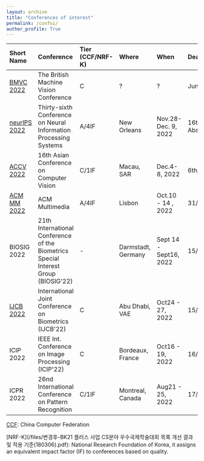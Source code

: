 ```yaml
---
layout: archive
title: "Conferences of interest"
permalink: /confoi/
author_profile: True
---
```



| Short Name| Conference | Tier (CCF/NRF-K) | Where  | When| Deadline|
| :----------------------- | :--------------------------------------------------------------------------------- | :--------------------| :----------------- | :----------------------- | :--------- |
| [BMVC 2022](https://britishmachinevisionassociation.github.io/bmvc) | The British Machine Vision Conference |C| ? | ? | Jun. 2022 Abstract |
| [neurIPS 2022](https://nips.cc/) | Thirty-sixth Conference on Neural Information Processing Systems |A/4IF| New Orleans| Nov.28-Dec. 9, 2022 | 16th/05/2022 Abstract |
| [ACCV 2022](https://accv2022.org/en/CALL-FOR-PAPERS.html) | 16th Asian Conference on Computer Vision |C/1IF| Macau, SAR| Dec.4-8, 2022 | 6th/07/2022 |
| [ACM MM 2022](https://2022.acmmm.org/important-dates/) | ACM Multimedia |A/4IF| Lisbon  | Oct.10 - 14 , 2022 | 31/03/2022(abstract) |
| BIOSIG 2022| 21th International Conference of the Biometrics Special Interest Group (BIOSIG'22) | - | Darmstadt, Germany | Sept 14 - Sept16, 2022 | 15/06/2022 |
| [IJCB 2022](https://ijcb2022.org/)  | International Joint Conference on Biometrics (IJCB'22) | C | Abu Dhabi, VAE  | Oct24 - 27, 2022  | 15/04/2022 |
| ICIP 2022  | IEEE Int. Conference on Image Processing (ICIP'22)| C | Bordeaux, France| Oct16 - 19, 2022  | 16/02/2022 |
| ICPR 2022  | 26nd International Conference on Pattern Recognition | C/1IF | Montreal, Canada| Aug21 - 25, 2022  | 17/01/2022 |

[CCF](/files/中国计算机学会推荐国际学术会议和期刊目录-2019.pdf):  China Computer Federation

[NRF-K](/files/변경후-BK21 플러스 사업 CS분야 우수국제학술대회 목록 개선 결과 및 적용 기준(180306).pdf): National Research Foundation of Korea, it assigns an equivalent impact factor (IF) to conferences based on quality.

